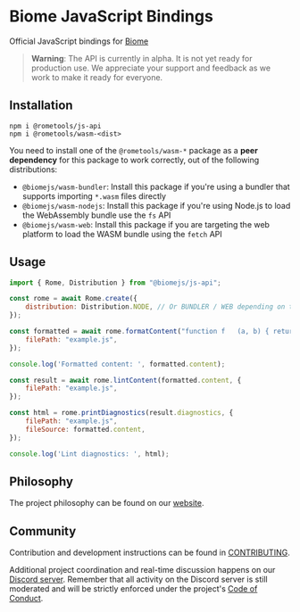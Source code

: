 # Biome JavaScript Bindings

Official JavaScript bindings for [Biome](https://biomejs.dev/)

> **Warning**:
> The API is currently in alpha. It is not yet ready for production use. We appreciate your support and feedback as we work to make it ready for everyone.

## Installation

```shell
npm i @rometools/js-api
npm i @rometools/wasm-<dist>
```

You need to install one of the `@rometools/wasm-*` package as a **peer dependency** for this package to work correctly, out of the following distributions:
- `@biomejs/wasm-bundler`: Install this package if you're using a bundler that supports importing `*.wasm` files directly
- `@biomejs/wasm-nodejs`: Install this package if you're using Node.js to load the WebAssembly bundle use the `fs` API
- `@biomejs/wasm-web`: Install this package if you are targeting the web platform to load the WASM bundle using the `fetch` API

## Usage

```js
import { Rome, Distribution } from "@biomejs/js-api";

const rome = await Rome.create({
	distribution: Distribution.NODE, // Or BUNDLER / WEB depending on the distribution package you've installed
});

const formatted = await rome.formatContent("function f   (a, b) { return a == b; }", {
	filePath: "example.js",
});

console.log('Formatted content: ', formatted.content);

const result = await rome.lintContent(formatted.content, {
	filePath: "example.js",
});

const html = rome.printDiagnostics(result.diagnostics, {
	filePath: "example.js",
	fileSource: formatted.content,
});

console.log('Lint diagnostics: ', html);
```

## Philosophy

The project philosophy can be found on our [website](https://docs.rome.tools/internals/philosophy/).

## Community

Contribution and development instructions can be found in [CONTRIBUTING](../../CONTRIBUTING.md).

Additional project coordination and real-time discussion happens on our [Discord server](https://discord.gg/rome). Remember that all activity on the Discord server is still moderated and will be strictly enforced under the project's [Code of Conduct](../../CODE_OF_CONDUCT.md).
